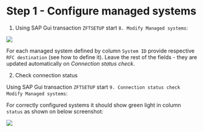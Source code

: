 # Step 1 - Configure managed systems

1. Using SAP Gui transaction `ZFTSETUP` start `8. Modify Managed systems`:

![](/res/managed-systems.png)

For each managed system defined by column `System ID` provide respective `RFC destination` (see how to define it). Leave the rest of the fields - they are updated automatically on *Connection status check*.

2. Check connection status

Using SAP Gui transaction `ZFTSETUP` start `9. Connection status check Modify Managed systems`:

For correctly configured systems it should show green light in column `status` as shown on below screenshot:

![](/res/connection-status.png)
